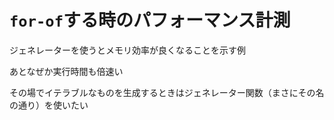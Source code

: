 # `for-of`する時のパフォーマンス計測

ジェネレーターを使うとメモリ効率が良くなることを示す例

あとなぜか実行時間も倍速い

その場でイテラブルなものを生成するときはジェネレーター関数（まさにその名の通り）を使いたい